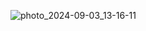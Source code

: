 ![photo_2024-09-03_13-16-11](https://github.com/user-attachments/assets/8a4aa35a-9304-4bd5-8b1b-987b9c981d19)
